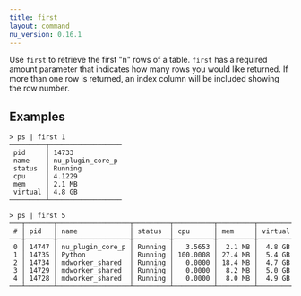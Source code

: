```yaml
---
title: first
layout: command
nu_version: 0.16.1
---
```


Use `first` to retrieve the first "n" rows of a table. `first` has a required amount parameter that indicates how many rows you would like returned. If more than one row is returned, an index column will be included showing the row number.

## Examples

```shell
> ps | first 1
─────────┬──────────────────
 pid     │ 14733
 name    │ nu_plugin_core_p
 status  │ Running
 cpu     │ 4.1229
 mem     │ 2.1 MB
 virtual │ 4.8 GB
─────────┴──────────────────

```

```shell
> ps | first 5
───┬───────┬──────────────────┬─────────┬──────────┬─────────┬─────────
 # │ pid   │ name             │ status  │ cpu      │ mem     │ virtual
───┼───────┼──────────────────┼─────────┼──────────┼─────────┼─────────
 0 │ 14747 │ nu_plugin_core_p │ Running │   3.5653 │  2.1 MB │  4.8 GB
 1 │ 14735 │ Python           │ Running │ 100.0008 │ 27.4 MB │  5.4 GB
 2 │ 14734 │ mdworker_shared  │ Running │   0.0000 │ 18.4 MB │  4.7 GB
 3 │ 14729 │ mdworker_shared  │ Running │   0.0000 │  8.2 MB │  5.0 GB
 4 │ 14728 │ mdworker_shared  │ Running │   0.0000 │  8.0 MB │  4.9 GB
───┴───────┴──────────────────┴─────────┴──────────┴─────────┴─────────
```
